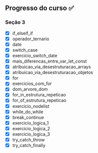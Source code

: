 ## Progresso do curso ✅

### Seção 3

- [x] if_elseif_if
- [x] operador_ternario
- [x] date
- [x] switch_case
- [x] exercicio_switch_date
- [x] mais_diferencas_entre_var_let_const
- [x] atribuicao_via_desestruturacao_arrays
- [x] atribuicao_via_desestruturacao_objetos
- [x] for
- [x] exercicios_com_for
- [x] dom_arvore_dom
- [x] for_in_estrutura_repeticao
- [x] for_of_estrutura_repeticao
- [x] exercicio_nodelist
- [x] while_do_while
- [x] break_continue
- [x] exercicio_logica_1
- [x] exercicio_logica_2
- [x] exercicio_logica_3
- [x] try_catch_throw
- [x] try_catch_finally
